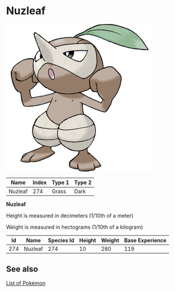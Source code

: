 # Nuzleaf


![Nuzleaf](images/274.png)

| **Name** | **Index** | **Type 1** | **Type 2** |
|----|----|----|----|
| Nuzleaf | 274 | Grass | Dark  |

**Nuzleaf** 


Height is measured in decimeters (1/10th of a meter)

Weight is measured in hectograms (1/10th of a kilogram)

| **Id** | **Name** | **Species Id** | **Height** | **Weight** | **Base Experience** |
|--------|----------|----------------|------------|------------|---------------------|
| 274 | Nuzleaf | 274 | 10 | 280 | 119 |


## See also

[List of Pokémon](../pokemon.md)
